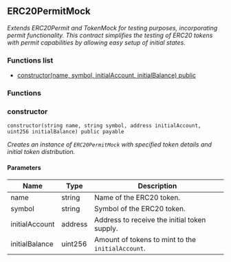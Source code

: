 
## ERC20PermitMock

_Extends ERC20Permit and TokenMock for testing purposes, incorporating permit functionality.
This contract simplifies the testing of ERC20 tokens with permit capabilities by allowing easy setup of initial states._

### Functions list
- [constructor(name, symbol, initialAccount, initialBalance) public](#constructor)

### Functions
### constructor

```solidity
constructor(string name, string symbol, address initialAccount, uint256 initialBalance) public payable
```

_Creates an instance of `ERC20PermitMock` with specified token details and initial token distribution._

#### Parameters

| Name | Type | Description |
| ---- | ---- | ----------- |
| name | string | Name of the ERC20 token. |
| symbol | string | Symbol of the ERC20 token. |
| initialAccount | address | Address to receive the initial token supply. |
| initialBalance | uint256 | Amount of tokens to mint to the `initialAccount`. |

